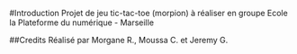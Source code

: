 #Introduction
Projet de jeu tic-tac-toe (morpion) à réaliser en groupe
Ecole la Plateforme du numérique - Marseille


##Credits
Réalisé par Morgane R., Moussa C. et Jeremy G.
